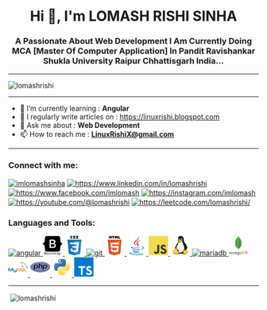 <h1 align="center">Hi 👋, I'm LOMASH RISHI SINHA</h1>
<h3 align="center">A Passionate About Web Development I Am Currently Doing MCA [Master Of Computer Application] In Pandit Ravishankar Shukla University Raipur Chhattisgarh India... </h3><hr>
<p align="left"> <img src="https://komarev.com/ghpvc/?username=lomashrishi&label=Profile%20views&color=0e75b6&style=flat" alt="lomashrishi" /> </p><hr>
<ul>
        <li>🌱 I’m currently learning : <strong>Angular</strong></li>
        <li>📝 I regularly write articles on : <a href="https://linuxrishi.blogspot.com/" target="_blank">https://linuxrishi.blogspot.com</a></li>
        <li>💬 Ask me about : <strong>Web Development</strong></li>
        <li>📫 How to reach me : <strong><a href="mailto:LinuxRishiX@gmail.com">LinuxRishiX@gmail.com</a></strong></li>
</ul>
<hr>
<h3 align="left">Connect with me:</h3>
<p align="left">
<a href="https://twitter.com/imlomashsinha" target="blank"><img align="center" src="https://raw.githubusercontent.com/rahuldkjain/github-profile-readme-generator/master/src/images/icons/Social/twitter.svg" alt="imlomashsinha" height="30" width="40" /></a>
<a href="https://linkedin.com/in/https://www.linkedin.com/in/lomashrishi" target="blank"><img align="center" src="https://raw.githubusercontent.com/rahuldkjain/github-profile-readme-generator/master/src/images/icons/Social/linked-in-alt.svg" alt="https://www.linkedin.com/in/lomashrishi" height="30" width="40" /></a>
<a href="https://fb.com/https://www.facebook.com/imlomash" target="blank"><img align="center" src="https://raw.githubusercontent.com/rahuldkjain/github-profile-readme-generator/master/src/images/icons/Social/facebook.svg" alt="https://www.facebook.com/imlomash" height="30" width="40" /></a>
<a href="https://instagram.com/https://instagram.com/imlomash" target="blank"><img align="center" src="https://raw.githubusercontent.com/rahuldkjain/github-profile-readme-generator/master/src/images/icons/Social/instagram.svg" alt="https://instagram.com/imlomash" height="30" width="40" /></a>
<a href="https://www.youtube.com/c/https://youtube.com/@lomashrishi" target="blank"><img align="center" src="https://raw.githubusercontent.com/rahuldkjain/github-profile-readme-generator/master/src/images/icons/Social/youtube.svg" alt="https://youtube.com/@lomashrishi" height="30" width="40" /></a>
<a href="https://www.leetcode.com/https://leetcode.com/lomashrishi/" target="blank"><img align="center" src="https://raw.githubusercontent.com/rahuldkjain/github-profile-readme-generator/master/src/images/icons/Social/leet-code.svg" alt="https://leetcode.com/lomashrishi/" height="30" width="40" /></a>
</p>
<h3 align="left">Languages and Tools:</h3>
<p align="left"> <a href="https://angular.io" target="_blank" rel="noreferrer"> <img src="https://angular.io/assets/images/logos/angular/angular.svg" alt="angular" width="40" height="40"/> </a> <a href="https://getbootstrap.com" target="_blank" rel="noreferrer"> <img src="https://raw.githubusercontent.com/devicons/devicon/master/icons/bootstrap/bootstrap-plain-wordmark.svg" alt="bootstrap" width="40" height="40"/> </a> <a href="https://www.w3schools.com/css/" target="_blank" rel="noreferrer"> <img src="https://raw.githubusercontent.com/devicons/devicon/master/icons/css3/css3-original-wordmark.svg" alt="css3" width="40" height="40"/> </a> <a href="https://git-scm.com/" target="_blank" rel="noreferrer"> <img src="https://www.vectorlogo.zone/logos/git-scm/git-scm-icon.svg" alt="git" width="40" height="40"/> </a> <a href="https://www.w3.org/html/" target="_blank" rel="noreferrer"> <img src="https://raw.githubusercontent.com/devicons/devicon/master/icons/html5/html5-original-wordmark.svg" alt="html5" width="40" height="40"/> </a> <a href="https://www.java.com" target="_blank" rel="noreferrer"> <img src="https://raw.githubusercontent.com/devicons/devicon/master/icons/java/java-original.svg" alt="java" width="40" height="40"/> </a> <a href="https://developer.mozilla.org/en-US/docs/Web/JavaScript" target="_blank" rel="noreferrer"> <img src="https://raw.githubusercontent.com/devicons/devicon/master/icons/javascript/javascript-original.svg" alt="javascript" width="40" height="40"/> </a> <a href="https://www.linux.org/" target="_blank" rel="noreferrer"> <img src="https://raw.githubusercontent.com/devicons/devicon/master/icons/linux/linux-original.svg" alt="linux" width="40" height="40"/> </a> <a href="https://mariadb.org/" target="_blank" rel="noreferrer"> <img src="https://www.vectorlogo.zone/logos/mariadb/mariadb-icon.svg" alt="mariadb" width="40" height="40"/> </a> <a href="https://www.mongodb.com/" target="_blank" rel="noreferrer"> <img src="https://raw.githubusercontent.com/devicons/devicon/master/icons/mongodb/mongodb-original-wordmark.svg" alt="mongodb" width="40" height="40"/> </a> <a href="https://www.mysql.com/" target="_blank" rel="noreferrer"> <img src="https://raw.githubusercontent.com/devicons/devicon/master/icons/mysql/mysql-original-wordmark.svg" alt="mysql" width="40" height="40"/> </a> <a href="https://www.php.net" target="_blank" rel="noreferrer"> <img src="https://raw.githubusercontent.com/devicons/devicon/master/icons/php/php-original.svg" alt="php" width="40" height="40"/> </a> <a href="https://www.python.org" target="_blank" rel="noreferrer"> <img src="https://raw.githubusercontent.com/devicons/devicon/master/icons/python/python-original.svg" alt="python" width="40" height="40"/> </a> <a href="https://www.typescriptlang.org/" target="_blank" rel="noreferrer"> <img src="https://raw.githubusercontent.com/devicons/devicon/master/icons/typescript/typescript-original.svg" alt="typescript" width="40" height="40"/> </a> </p>
<hr>
<p>&nbsp;<img align="center" src="https://github-readme-stats.vercel.app/api?username=lomashrishi&show_icons=true&locale=en" alt="lomashrishi" /></p>
